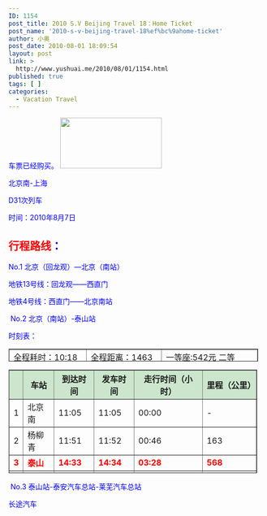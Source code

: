 ```yaml
---
ID: 1154
post_title: 2010 S.V Beijing Travel 18：Home Ticket
post_name: '2010-s-v-beijing-travel-18%ef%bc%9ahome-ticket'
author: 小奥
post_date: 2010-08-01 18:09:54
layout: post
link: >
  http://www.yushuai.me/2010/08/01/1154.html
published: true
tags: [ ]
categories:
  - Vacation Travel
---
```

<span style="color: #0000ff;">车票已经购买。 <img class="alignright" title="游玩" src="https://dqhplhzz2008-1251830035.cos.ap-guangzhou.myqcloud.com/wp-content/uploads/2010/07/bjly.gif" alt="" width="200" height="100" /></span>

<span style="color: #0000ff;">北京南-上海</span>

<span style="color: #0000ff;">D31次列车</span>

<span style="color: #0000ff;">时间：2010年8月7日<!--more--></span>
<h2><span style="color: #0000ff;"><span style="color: #ff0000;">行程路线</span>：</span></h2>
<span style="color: #0000ff;">No.1 北京（回龙观）—北京（南站）</span>

<span style="color: #0000ff;">地铁13号线：回龙观——西直门</span>

<span style="color: #0000ff;">地铁4号线：西直门——北京南站</span>

<span style="color: #0000ff;"> No.2 北京（南站）-泰山站</span>

<span style="color: #0000ff;">时刻表：</span>
<table style="width: 492px; height: 25px;" border="1" cellspacing="0" cellpadding="3" width="492">
<tbody>
<tr align="left">
<td>全程耗时：10:18 小时</td>
<td>全程距离：1463 公里</td>
<td>一等座:542元 二等座:452元 </td>
</tr>
</tbody>
</table>
<table style="width: 490px; height: 204px;" border="1" cellspacing="0" cellpadding="3" width="490">
<tbody>
<tr bgcolor="#cce6cd">
<th> </th>
<th>车站</th>
<th>到达时间</th>
<th>发车时间</th>
<th>走行时间（小时）</th>
<th>里程（公里）</th>
</tr>
<tr onmouseover="this.bgColor='#E6F2E7';" onmouseout="this.bgColor=''">
<td>1</td>
<td>北京南</td>
<td>11:05</td>
<td>11:05</td>
<td>00:00</td>
<td>-</td>
</tr>
<tr onmouseover="this.bgColor='#E6F2E7';" onmouseout="this.bgColor=''">
<td>2</td>
<td>杨柳青</td>
<td>11:51</td>
<td>11:52</td>
<td>00:46</td>
<td>163</td>
</tr>
<tr onmouseover="this.bgColor='#E6F2E7';" onmouseout="this.bgColor=''">
<td><span style="color: #ff0000;"><strong>3</strong></span></td>
<td><span style="color: #ff0000;"><strong>泰山</strong></span></td>
<td><span style="color: #ff0000;"><strong>14:33</strong></span></td>
<td><span style="color: #ff0000;"><strong>14:34</strong></span></td>
<td><span style="color: #ff0000;"><strong>03:28</strong></span></td>
<td><span style="color: #ff0000;"><strong>568</strong></span></td>
</tr>
<tr onmouseover="this.bgColor='#E6F2E7';" onmouseout="this.bgColor=''">
<td>4</td>
<td>兖州</td>
<td>15:16</td>
<td>15:17</td>
<td>04:11</td>
<td>651</td>
</tr>
<tr onmouseover="this.bgColor='#E6F2E7';" onmouseout="this.bgColor=''">
<td>5</td>
<td>徐州</td>
<td>16:43</td>
<td>16:44</td>
<td>05:38</td>
<td>814</td>
</tr>
<tr onmouseover="this.bgColor='#E6F2E7';" onmouseout="this.bgColor=''">
<td>6</td>
<td>蚌埠</td>
<td>17:49</td>
<td>17:50</td>
<td>06:44</td>
<td>978</td>
</tr>
<tr onmouseover="this.bgColor='#E6F2E7';" onmouseout="this.bgColor=''">
<td>7</td>
<td>南京</td>
<td>19:12</td>
<td>19:14</td>
<td>08:07</td>
<td>1162</td>
</tr>
<tr onmouseover="this.bgColor='#E6F2E7';" onmouseout="this.bgColor=''">
<td>8</td>
<td>上海</td>
<td>21:23</td>
<td>21:23</td>
<td>10:18</td>
<td>1463</td>
</tr>
</tbody>
</table>
<span style="color: #0000ff;"> No.3 泰山站-泰安汽车总站-莱芜汽车总站</span>

<span style="color: #0000ff;">长途汽车</span>